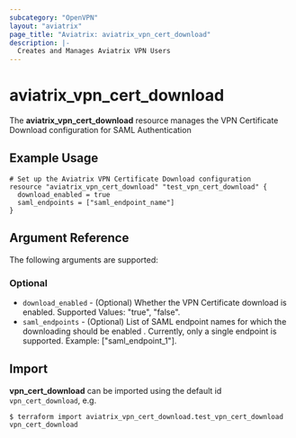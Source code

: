 ```yaml
---
subcategory: "OpenVPN"
layout: "aviatrix"
page_title: "Aviatrix: aviatrix_vpn_cert_download"
description: |-
  Creates and Manages Aviatrix VPN Users
---
```


# aviatrix_vpn_cert_download

The **aviatrix_vpn_cert_download** resource manages the VPN Certificate Download configuration for SAML Authentication

## Example Usage

```hcl
# Set up the Aviatrix VPN Certificate Download configuration
resource "aviatrix_vpn_cert_download" "test_vpn_cert_download" {
  download_enabled = true
  saml_endpoints = ["saml_endpoint_name"]
}
```
## Argument Reference

The following arguments are supported:

### Optional

* `download_enabled` - (Optional) Whether the VPN Certificate download is enabled. Supported Values: "true", "false".
* `saml_endpoints` - (Optional) List of SAML endpoint names for which the downloading should be enabled . Currently, only a single endpoint is supported. Example: ["saml_endpoint_1"].

## Import

**vpn_cert_download** can be imported using the default id `vpn_cert_download`, e.g.

```
$ terraform import aviatrix_vpn_cert_download.test_vpn_cert_download vpn_cert_download
```
